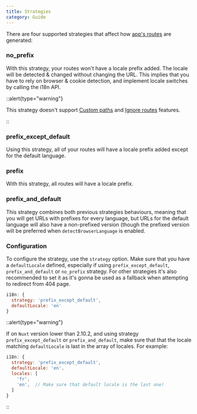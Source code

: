 ```yaml
---
title: Strategies
category: Guide
---
```


There are four supported strategies that affect how [app's routes](/routing) are generated:

### no_prefix

With this strategy, your routes won't have a locale prefix added. The locale will be detected & changed without changing the URL. This implies that you have to rely on browser & cookie detection, and implement locale switches by calling the i18n API.

::alert{type="warning"}

This strategy doesn't support [Custom paths](/custom-paths) and [Ignore routes](/ignoring-localized-routes) features.

::

### prefix_except_default

Using this strategy, all of your routes will have a locale prefix added except for the default language.

### prefix

With this strategy, all routes will have a locale prefix.

### prefix_and_default

This strategy combines both previous strategies behaviours, meaning that you will get URLs with prefixes for every language, but URLs for the default language will also have a non-prefixed version (though the prefixed version will be preferred when `detectBrowserLanguage` is enabled.

### Configuration

To configure the strategy, use the `strategy` option.
Make sure that you have a `defaultLocale` defined, especially if using `prefix_except_default`, `prefix_and_default` or `no_prefix` strategy. For other strategies it's also recommended to set it as it's gonna be used as a fallback when attempting to redirect from 404 page.

```js {}[nuxt.config.js]
i18n: {
  strategy: 'prefix_except_default',
  defaultLocale: 'en'
}
```

::alert{type="warning"}

If on `Nuxt` version lower than 2.10.2, and using strategy `prefix_except_default` or `prefix_and_default`, make sure that that the locale matching `defaultLocale` is last in the array of locales. For example:

```js {}[nuxt.config.js]
i18n: {
  strategy: 'prefix_except_default',
  defaultLocale: 'en',
  locales: [
    'fr',
    'en',  // Make sure that default locale is the last one!
  ]
}
```

::
